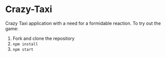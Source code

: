 # Crazy-Taxi
Crazy Taxi application with a need for a formidable reaction.
To try out the game:
1) Fork and clone the repository
2) `npm install`
3) `npm start`
